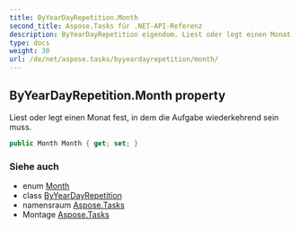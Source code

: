 ```yaml
---
title: ByYearDayRepetition.Month
second_title: Aspose.Tasks für .NET-API-Referenz
description: ByYearDayRepetition eigendom. Liest oder legt einen Monat fest in dem die Aufgabe wiederkehrend sein muss.
type: docs
weight: 30
url: /de/net/aspose.tasks/byyeardayrepetition/month/
---
```

## ByYearDayRepetition.Month property

Liest oder legt einen Monat fest, in dem die Aufgabe wiederkehrend sein muss.

```csharp
public Month Month { get; set; }
```

### Siehe auch

* enum [Month](../../month/)
* class [ByYearDayRepetition](../)
* namensraum [Aspose.Tasks](../../byyeardayrepetition/)
* Montage [Aspose.Tasks](../../../)


